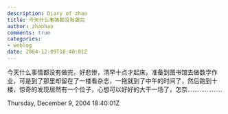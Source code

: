 ```yaml
---
description: Diary of zhao
title: 今天什么事情都没有做完
author: zhaohao
comments: true
categories:
- weblog
date: 2004-12-09T18:40:01Z
---
```


今天什么事情都没有做完，好悲惨，清早十点才起床，准备到图书馆去做数学作业，可是到了那里却留在了一楼看杂志，一拖就到了中午的时间了，然后跑到十楼，惊奇的发现居然有一个位子，心想可以好好的大干一场了，怎奈....................

Thursday, December 9, 2004 18:40:01Z
